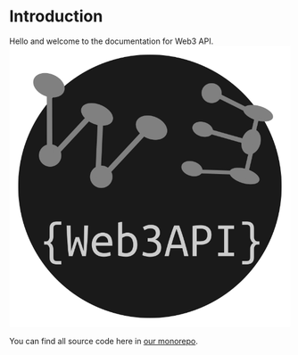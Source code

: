 # Introduction
Hello and welcome to the documentation for Web3 API.
![](https://raw.githubusercontent.com/Web3-API/branding/master/img/web3api.png?token=ABKEFUDHBMJG5SMI5O63JSC7ANZ3U)  

You can find all source code here in [our monorepo](https://github.com/web3-api/prototype).  
